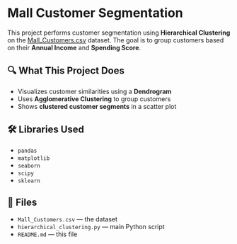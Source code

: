 # Mall Customer Segmentation

This project performs customer segmentation using **Hierarchical Clustering** on the [Mall_Customers.csv](https://www.kaggle.com/datasets/vjchoudhary7/customer-segmentation-tutorial-in-python) dataset. The goal is to group customers based on their **Annual Income** and **Spending Score**.

## 🔍 What This Project Does

- Visualizes customer similarities using a **Dendrogram**
- Uses **Agglomerative Clustering** to group customers
- Shows **clustered customer segments** in a scatter plot

## 🛠️ Libraries Used

- `pandas`
- `matplotlib`
- `seaborn`
- `scipy`
- `sklearn`

## 📁 Files

- `Mall_Customers.csv` — the dataset
- `hierarchical_clustering.py` — main Python script
- `README.md` — this file

